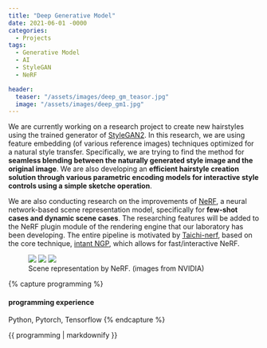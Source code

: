 ```yaml
---
title: "Deep Generative Model"
date: 2021-06-01 -0000
categories:
  - Projects
tags:
  - Generative Model
  - AI
  - StyleGAN
  - NeRF

header:
  teaser: "/assets/images/deep_gm_teasor.jpg"
  image: "/assets/images/deep_gm1.jpg"
---
```

We are currently working on a research project to create new hairstyles using the trained generator of [StyleGAN2](https://github.com/NVlabs/stylegan2). In this research, we are using feature embedding (of various reference images) techniques optimized for a natural style transfer. Specifically, we are trying to find the method for **seamless blending between the naturally generated style image and the original image**. We are also developing an **efficient hairstyle creation solution through various parametric encoding models for interactive style controls using a simple sketche operation**.

We are also conducting research on the improvements of [NeRF](https://github.com/bmild/nerf), a neural network-based scene representation model, specifically for **few-shot cases and dynamic scene cases**. The researching features will be added to the NeRF plugin module of the rendering engine that our laboratory has been developing. The entire pipeline is motivated by [Taichi-nerf](https://github.com/taichi-dev/taichi-nerfs), based on the core technique, [intant NGP](https://github.com/NVlabs/instant-ngp), which allows for fast/interactive NeRF.

<figure class="third">
	<img src="/assets/images/class_dgm1.gif">
	<img src="/assets/images/nerf1.gif">
  <img src="/assets/images/nerf2.gif">
	<figcaption>Scene representation by NeRF. (images from NVIDIA)</figcaption>
</figure>

{% capture programming %}
#### programming experience
Python, Pytorch, Tensorflow
{% endcapture %}

<div class="notice">{{ programming | markdownify }}</div>